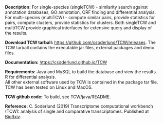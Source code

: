 **Description:** For single-species (singleTCW) - similarity search against annotation databases, GO annotation, 
ORF finding and differential analysis. For multi-species (multiTCW) - compute similar pairs, provide statistics for pairs, compute clusters, provide statistics for clusters. 
Both singleTCW and multiTCW provide graphical interfaces for extensive query and display of the results.

**Download TCW tarball:** https://github.com/csoderlund/TCW/releases.
The TCW tarball contains the executable jar files, external packages and demo files.

**Documentation:**  https://csoderlund.github.io/TCW

**Requirements:** Java and MySQL to build the database and view the results. R for differential analysis.  
All other external software used by TCW is contained in the package tar file. TCW has been tested on Linux and MacOS.

**TCW github code:** To build, see TCW/java/README.

**Reference:** C. Soderlund (2019) Transcriptome computational workbench (TCW): analysis of single and comparative transcriptomes. 
Published at [BioRxiv](https://www.biorxiv.org/content/10.1101/733311v1).